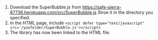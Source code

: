1. Download the SuperBubble.js from https://safe-sierra-87736.herokuapp.com/src/SuperBubble.js Stroe it in the directory you specified.
2. In the HTML page, include 
	```<script defer type="text/javascript" src='/youfolder/SuperBubble.js'></script>```
3. The library has now been linked to the HTML file.